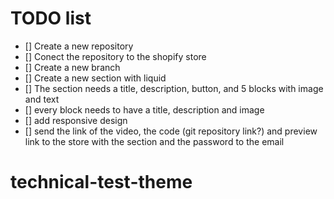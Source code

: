 # TODO list

- [] Create a new repository
- [] Conect the repository to the shopify store
- [] Create a new branch
- [] Create a new section with liquid
- [] The section needs a title, description, button, and 5 blocks with image and text
- [] every block needs to have a title, description and image
- [] add responsive design
- [] send the link of the video, the code (git repository link?) and preview link to the store with the section and the password to the email
# technical-test-theme
